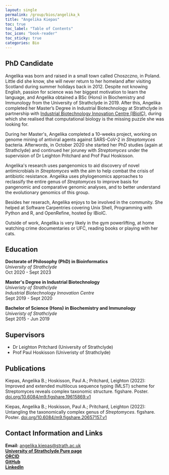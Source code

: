 ```yaml
---
layout: single
permalink: /group/bios/angelika_k
title: "Angelika Kiepas"
toc: true
toc_label: "Table of Contents"
toc_icon: "book-reader"
toc_sticky: true
categories: Bio
---
```


## PhD Candidate

Angelika was born and raised in a small town called Choszczno, in Poland. Little did she know, she will never return to her homeland after visiting Scotland during summer holidays back in 2012. Despite not knowing English, passion for science was her biggest motivation to learn the language, and Angelika obtained a BSc (Hons) in Biochemistry and Immunology from the University of Strathclyde in 2019. After this, Angelika completed her Master’s Degree in Industrial Biotechnology at Strathclyde in partnership with [Industrial Biotechnology Innovation Centre (IBiolC)](https://www.ibioic.com/), during which she realised that computational biology is the missing puzzle she was looking for.

During her Master's, Angelika completed a 10-weeks project, working on genome mining of antiviral agents against SARS-CoV-2 in _Streptomyces_ bacteria. Afterwords, in October 2020 she started her PhD studies (again at Strathclyde) and continued her joruney with _Streptomyces_ under the supervision of Dr Leighton Pritchard and Prof Paul Hoskisson.

Angelika's research uses pangenomics to aid discovery of novel antimicrobials in _Streptomyces_ with the aim to help combat the crisis of antibiotic resistance. Angelika uses phylogenomics approaches to reclassify the entire genus of _Streptomyces_ to improve basis for pangenomic and comparative genomic analyses, and to better understand the evolutionary genomics of this group.

Besides her reserach, Angelika enjoys to be involved in the community. She helped at Software Carpentries covering Unix Shell, Programming with Python and R, and OpenRefine, hosted by IBiolC.

Outside of work, Angelika is very likely in the gym powerlifting, at home watching crime documentaries or UFC, reading books or playing with her cats.

## Education

**Doctorate of Philosophy (PhD) in Bioinformatics**  
*University of Strathclyde*  
Oct 2020 - Sept 2023

**Master's Degree in Industrial Biotechnology**  
*Univeristy of Strathclyde*  
*Industrial Biotechnology Innovation Centre*  
Sept 2019 - Sept 2020

**Bachelor of Science (Hons) in Biochemistry and Immunology**  
*Univeristy of Strathclyde*  
Sept 2015 - Jun 2019  

## Supervisors
- Dr Leighton Pritchard (University of Strathclyde)
- Prof Paul Hoskisson (Univeristy of Strathclyde)

## Publications
Kiepas, Angelika B.; Hoskisson, Paul A.; Pritchard, Leighton (2022): Improved and extended multilocus sequence typing (MLST) scheme for Streptomyces reveals complex taxonomic structure. figshare. Poster. [doi.org/10.6084/m9.figshare.19615869.v1](https://doi.org/10.6084/m9.figshare.19615869.v1)

Kiepas, Angelika B.; Hoskisson, Paul A.; Pritchard, Leighton (2022): Untangling the taxonomically complex genus of *Streptomyces*. figshare. Poster. [doi.org/10.6084/m9.figshare.20657157.v1](https://doi.org/10.6084/m9.figshare.20657157.v1)




## Contact Information and Links
**Email:** angelika.kiepas@strath.ac.uk  
[**University of Strathclyde Pure page**](https://pureportal.strath.ac.uk/en/persons/angelika-kiepas)  
[**ORCID**](https://orcid.org/0000-0002-5133-492X)  
[**GitHub**](https://github.com/kiepczi)  
[**LinkedIn**](https://www.linkedin.com/in/angelika-kiepas-338738193/)  